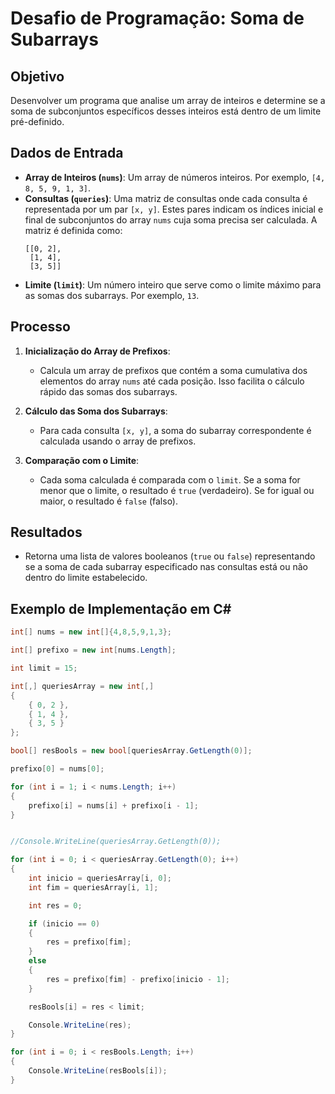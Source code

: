 # Desafio de Programação: Soma de Subarrays

## Objetivo

Desenvolver um programa que analise um array de inteiros e determine se a soma de subconjuntos específicos desses inteiros está dentro de um limite pré-definido.

## Dados de Entrada

- **Array de Inteiros (`nums`)**: Um array de números inteiros. Por exemplo, `[4, 8, 5, 9, 1, 3]`.
- **Consultas (`queries`)**: Uma matriz de consultas onde cada consulta é representada por um par `[x, y]`. Estes pares indicam os índices inicial e final de subconjuntos do array `nums` cuja soma precisa ser calculada. A matriz é definida como:
  ```plaintext
  [[0, 2],
   [1, 4],
   [3, 5]]
- **Limite (`limit`)**: Um número inteiro que serve como o limite máximo para as somas dos subarrays. Por exemplo, `13`.

## Processo

1. **Inicialização do Array de Prefixos**: 
   - Calcula um array de prefixos que contém a soma cumulativa dos elementos do array `nums` até cada posição. Isso facilita o cálculo rápido das somas dos subarrays.

2. **Cálculo das Soma dos Subarrays**:
   - Para cada consulta `[x, y]`, a soma do subarray correspondente é calculada usando o array de prefixos.

3. **Comparação com o Limite**:
   - Cada soma calculada é comparada com o `limit`. Se a soma for menor que o limite, o resultado é `true` (verdadeiro). Se for igual ou maior, o resultado é `false` (falso).

## Resultados

- Retorna uma lista de valores booleanos (`true` ou `false`) representando se a soma de cada subarray especificado nas consultas está ou não dentro do limite estabelecido.

## Exemplo de Implementação em C#

```csharp
int[] nums = new int[]{4,8,5,9,1,3};

int[] prefixo = new int[nums.Length];

int limit = 15;

int[,] queriesArray = new int[,]
{
    { 0, 2 },
    { 1, 4 },
    { 3, 5 }
};

bool[] resBools = new bool[queriesArray.GetLength(0)];

prefixo[0] = nums[0];

for (int i = 1; i < nums.Length; i++)
{
    prefixo[i] = nums[i] + prefixo[i - 1];
}


//Console.WriteLine(queriesArray.GetLength(0));

for (int i = 0; i < queriesArray.GetLength(0); i++)
{
    int inicio = queriesArray[i, 0];
    int fim = queriesArray[i, 1];

    int res = 0;

    if (inicio == 0)
    {
        res = prefixo[fim];
    }
    else
    {
        res = prefixo[fim] - prefixo[inicio - 1];
    }

    resBools[i] = res < limit;

    Console.WriteLine(res);
}

for (int i = 0; i < resBools.Length; i++)
{
    Console.WriteLine(resBools[i]);
}
